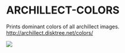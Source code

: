 
# ARCHILLECT-COLORS

Prints dominant colors of all archillect images.
http://archillect.disktree.net/colors/

![](https://pbs.twimg.com/media/Dr8_Ym_W4AEkztG.jpg:large)
